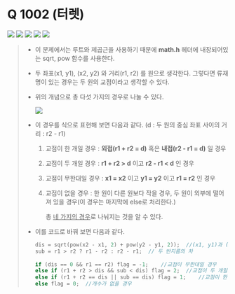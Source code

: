 

# Q 1002 (터렛)

<img src="https://img.shields.io/badge/Level-Silver 5-lightgrey"> <img src="https://img.shields.io/badge/Memory-1128%20KB-blue"> <img src="https://img.shields.io/badge/Time-0%20ms-brightgreen"> <img src="https://img.shields.io/badge/Length-485%20B-red"> <img src="https://img.shields.io/badge/Language-C-blueviolet">



> - 이 문제에서는 루트와 제곱근을 사용하기 때문에 **math.h** 헤더에 내장되어있는 sqrt, pow 함수를 사용한다.
>
> - 두 좌표(x1, y1), (x2, y2) 와 거리(r1, r2) 를 원으로 생각한다. 그렇다면 류재명이 있는 경우는 두 원의 교점이라고 생각할 수 있다.
>
> - 위의 개념으로 총 다섯 가지의 경우로 나눌 수 있다.
>
>   ![](https://t1.daumcdn.net/cfile/blog/175C060D4A0D5F00B2)
>
> 
>
> - 이 경우를 식으로 표현해 보면 다음과 같다. (d : 두 원의 중심 좌표 사이의 거리 : r2 - r1)
>
>   1. 교점이 한 개일 경우 : **외접(r1 + r2 = d)** 혹은 **내접(r2 - r1 = d)** 일 경우
>
>   2. 교점이 두 개일 경우 : **r1 + r2 > d** 이고 **r2 - r1 < d** 인 경우
>
>   3. 교점이 무한대일 경우 : **x1 = x2** 이고 **y1 = y2** 이고 **r1 = r2** 인 경우
>
>   4. 교점이 없을 경우 : 한 원이 다른 원보다 작을 경우, 두 원이 외부에 떨어져 있을 경우(이 경우는 마지막에 else로 처리한다.)
>
>      총 <u>네 가지의 경우</u>로 나눠지는 것을 알 수 있다.
>
> 
>
> - 이를 코드로 바꿔 보면 다음과 같다.
>
>   ```c
>   dis = sqrt(pow(x2 - x1, 2) + pow(y2 - y1, 2));	//(x1, y1)과 (x2, y2)의 거리
>   sub = r1 > r2 ? r1 - r2 : r2 - r1;	// 두 반지름의 차
>       
>   if (dis == 0 && r1 == r2) flag = -1;	//교점이 무한대일 경우
>   else if (r1 + r2 > dis && sub < dis) flag = 2;	//교점이 두 개일 경우
>   else if (r1 + r2 == dis || sub == dis) flag = 1;	//교점이 한 개일 경우
>   else flag = 0;	//개수가 없을 경우
>   ```
>

